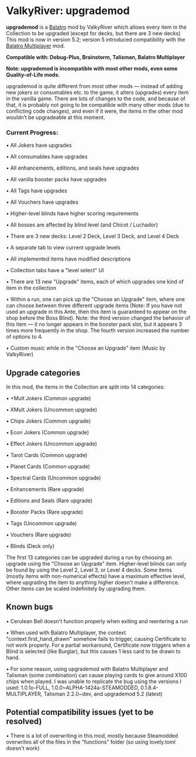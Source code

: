 # ValkyRiver: upgrademod
**upgrademod** is a [Balatro](https://store.steampowered.com/app/2379780/Balatro/) mod by ValkyRiver which allows every item in the Collection to be upgraded (except for decks, but there are 3 new decks)
This mod is now in version 5.2; version 5 introduced compatibility with the [Balatro Multiplayer](https://github.com/V-rtualized/BalatroMultiplayer) mod.


**Compatible with: Debug-Plus, Brainstorm, Talisman, Balatro Multiplayer**

**Note: upgrademod is incompatible with most other mods, even some Quality-of-Life mods.**

upgrademod is quite different from most other mods — instead of adding new jokers or consumables etc. to the game, it alters (upgrades) every item in the vanilla game. There are lots of changes to the code, and because of that, it is probably not going to be compatible with many other mods (due to conflicting code changes), and even if it were, the items in the other mod wouldn’t be upgradeable at this moment.

### Current Progress:
• All Jokers have upgrades

• All consumables have upgrades

• All enhancements, editions, and seals have upgrades

• All vanilla booster packs have upgrades

• All Tags have upgrades

• All Vouchers have upgrades 

• Higher-level blinds have higher scoring requirements

• All bosses are affected by blind level (and Chicot / Luchador)

• There are 3 new decks: Level 2 Deck, Level 3 Deck, and Level 4 Deck

• A separate tab to view current upgrade levels

• All implemented items have modified descriptions

• Collection tabs have a "level select" UI

• There are 13 new "Upgrade" items, each of which upgrades one kind of item in the collection

• Within a run, one can pick up the "Choose an Upgrade" item, where one can choose between three different upgrade items (Note: If you have not used an upgrade in this Ante, then this item is guaranteed to appear on the shop before the Boss Blind).
Note: the third version changed the behavior of this item — it no longer appears in the booster pack slot, but it appears 3 times more frequently in the shop. The fourth version increased the number of options to 4.

• Custom music while in the "Choose an Upgrade" item (Music by ValkyRiver)

## Upgrade categories
In this mod, the items in the Collection are split into 14 categories:

• +Mult Jokers (Common upgrade)

• XMult Jokers (Uncommon upgrade)

• Chips Jokers (Common upgrade)

• Econ Jokers (Common upgrade)

• Effect Jokers (Uncommon upgrade)

• Tarot Cards (Common upgrade)

• Planet Cards (Common upgrade)

• Spectral Cards (Uncommon upgrade)

• Enhancements (Rare upgrade)

• Editions and Seals (Rare upgrade)

• Booster Packs (Rare upgrade)

• Tags (Uncommon upgrade)

• Vouchers (Rare upgrade)

• Blinds (Deck only)

The first 13 categories can be upgraded during a run by choosing an upgrade using the "Choose an Upgrade" item. Higher-level blinds can only be found by using the Level 2, Level 3, or Level 4 decks. Some items (mostly items with non-numerical effects) have a maximum effective level, where upgrading the item to anything higher doesn't make a difference. Other items can be scaled indefinitely by upgrading them.

## Known bugs

• Cerulean Bell doesn't function properly when exiting and reentering a run

• When used with Balatro Multiplayer, the context "context.first_hand_drawn" somehow fails to trigger, causing Certificate to not work properly. For a partial workaround, Certificate now triggers when a Blind is selected (like Burglar), but this causes 1 less card to be drawn to hand.

• For some reason, using upgrademod with Balatro Multiplayer and Talisman (some combination) can cause playing cards to give around X100 chips when played. I was unable to replicate the bug using the versions I used: 1.0.1o-FULL, 1.0.0\~ALPHA-1424a-STEAMODDED, 0.1.8.4-MULTIPLAYER, Talisman 2.2.0\~dev, and upgrademod 5.2 (latest)

## Potential compatibility issues (yet to be resolved)

• There is a lot of overwriting in this mod, mostly because Steamodded overwrites all of the files in the "functions" folder (so using lovely.toml doesn't work)
